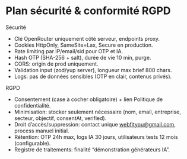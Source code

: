 # Plan sécurité & conformité RGPD

Sécurité
- Clé OpenRouter uniquement côté serveur, endpoints proxy.
- Cookies HttpOnly, SameSite=Lax, Secure en production.
- Rate limiting par IP/email/sid pour OTP et IA.
- Hash OTP (SHA-256 + salt), durée de vie 10 min, purge.
- CORS: origin de prod uniquement.
- Validation input (zod/yup server), longueur max brief 800 chars.
- Logs: pas de données sensibles (OTP en clair, contenus privés).

RGPD
- Consentement (case à cocher obligatoire) + lien Politique de confidentialité.
- Minimisation: stocker seulement nécessaire (nom, email, entreprise, secteur, objectif, consentAt, verified).
- Droit d’accès/suppression: contact unique webfityou@gmail.com, process manuel initial.
- Rétention: OTP 24h max, logs IA 30 jours, utilisateurs tests 12 mois (configurable).
- Registre de traitements: finalité “démonstration générateurs IA”.
